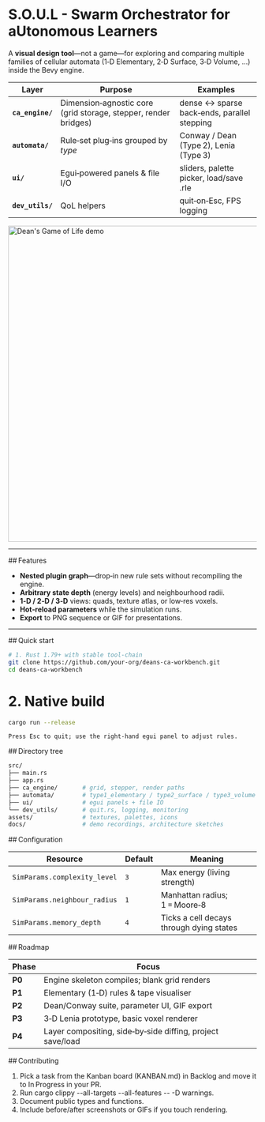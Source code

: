 # S.O.U.L - Swarm Orchestrator for aUtonomous Learners

A **visual design tool**—not a game—for exploring and comparing multiple
families of cellular automata (1‑D Elementary, 2‑D Surface, 3‑D Volume, …)
inside the Bevy engine.

| Layer | Purpose | Examples |
|-------|---------|----------|
| **`ca_engine/`** | Dimension‑agnostic core (grid storage, stepper, render bridges) | dense ↔ sparse back‑ends, parallel stepping |
| **`automata/`** | Rule‑set plug‑ins grouped by *type* | Conway / Dean (Type 2), Lenia (Type 3) |
| **`ui/`** | Egui‑powered panels & file I/O | sliders, palette picker, load/save .rle |
| **`dev_utils/`** | QoL helpers | quit‑on‑Esc, FPS logging |

<img src="docs/demo.gif" width="640" alt="Dean's Game of Life demo">

---

## Features

* **Nested plugin graph**—drop‑in new rule sets without recompiling the engine.
* **Arbitrary state depth** (energy levels) and neighbourhood radii.
* **1‑D / 2‑D / 3‑D** views: quads, texture atlas, or low‑res voxels.
* **Hot‑reload parameters** while the simulation runs.
* **Export** to PNG sequence or GIF for presentations.

---

## Quick start

```zsh
# 1. Rust 1.79+ with stable tool‑chain
git clone https://github.com/your‑org/deans‑ca‑workbench.git
cd deans‑ca‑workbench
```

# 2. Native build

```zsh
cargo run --release
```

`Press Esc to quit; use the right‑hand egui panel to adjust rules.`

## Directory tree
```sh
src/
├── main.rs
├── app.rs
├── ca_engine/       # grid, stepper, render paths
├── automata/        # type1_elementary / type2_surface / type3_volume
├── ui/              # egui panels + file IO
└── dev_utils/       # quit.rs, logging, monitoring
assets/              # textures, palettes, icons
docs/                # demo recordings, architecture sketches
```

## Configuration

| Resource                     | Default | Meaning                                  |
| ---------------------------- | ------- | ---------------------------------------- |
| `SimParams.complexity_level` | `3`     | Max energy (living strength)             |
| `SimParams.neighbour_radius` | `1`     | Manhattan radius; 1 = Moore‑8            |
| `SimParams.memory_depth`     | `4`     | Ticks a cell decays through dying states |

## Roadmap

| Phase  | Focus                                                      |
| ------ | ---------------------------------------------------------- |
| **P0** | Engine skeleton compiles; blank grid renders               |
| **P1** | Elementary (1‑D) rules & tape visualiser                   |
| **P2** | Dean/Conway suite, parameter UI, GIF export                |
| **P3** | 3‑D Lenia prototype, basic voxel renderer                  |
| **P4** | Layer compositing, side‑by‑side diffing, project save/load |

## Contributing

1. Pick a task from the Kanban board (KANBAN.md) in Backlog and move it to In Progress in your PR.
2. Run cargo clippy --all-targets --all-features -- -D warnings.
3. Document public types and functions.
4. Include before/after screenshots or GIFs if you touch rendering.